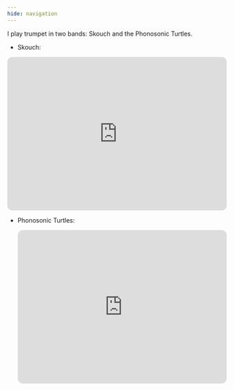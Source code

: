 ```yaml
---
hide: navigation
---
```


I play trumpet in two bands: Skouch and the Phonosonic Turtles.

- Skouch:

<iframe style="border-radius:12px" src="https://open.spotify.com/embed/artist/05GfzRDYompZ1fZPoETEEO?utm_source=generator" width="100%" height="352" frameBorder="0" allowfullscreen="" allow="autoplay; clipboard-write; encrypted-media; fullscreen; picture-in-picture" loading="lazy"></iframe>

- Phonosonic Turtles: 
  
  <iframe style="border-radius:12px" src="https://open.spotify.com/embed/artist/4tvFhajrx1EgyUf1QXYgDy?utm_source=generator" width="100%" height="352" frameBorder="0" allowfullscreen="" allow="autoplay; clipboard-write; encrypted-media; fullscreen; picture-in-picture" loading="lazy"></iframe>
